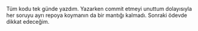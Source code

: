 Tüm kodu tek günde yazdım. Yazarken commit etmeyi unuttum dolayısıyla her soruyu ayrı repoya koymanın da bir mantığı kalmadı. Sonraki ödevde dikkat edeceğim.
